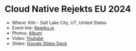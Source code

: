 # Cloud Native Rejekts EU 2024

- Where: Kiln - Salt Lake City, UT, United States
- Event link: [Rejetks.io](https://cloud-native.rejekts.io/)
- Photos: [Album](/images/Cloud%20Native%20Rejekts%20NA%202024)
- Video: [Youtube](TBD)
- Slides: [Google Slides Deck](TBD)
